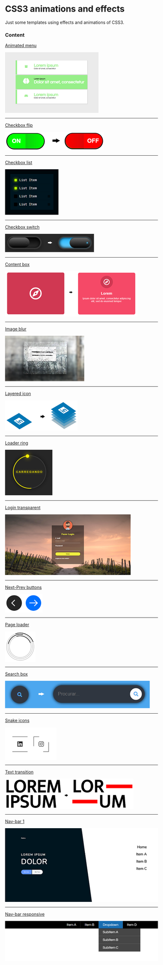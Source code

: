 # CSS3 animations and effects
Just some templates using effects and animations of CSS3.



### Content

[Animated menu](https://github.com/EduardoRotundaro/css-effects/tree/master/src/animated-menu)

![](https://github.com/EduardoRotundaro/css-effects/blob/master/docs/images/animated_menu.png)

---

[Checkbox flip](https://github.com/EduardoRotundaro/css-effects/tree/master/src/checkbox-flip)

![](https://github.com/EduardoRotundaro/css-effects/blob/master/docs/images/checkbox_flip.png)

---

[Checkbox list](https://github.com/EduardoRotundaro/css-effects/tree/master/src/checkbox-list)

![](https://github.com/EduardoRotundaro/css-effects/blob/master/docs/images/checkbox_list.png)

---

[Checkbox switch](https://github.com/EduardoRotundaro/css-effects/tree/master/src/checkbox-switch)

![](https://github.com/EduardoRotundaro/css-effects/blob/master/docs/images/checkbox_switch.png)

---

[Content box](https://github.com/EduardoRotundaro/css-effects/tree/master/src/content-box)

![](https://github.com/EduardoRotundaro/css-effects/blob/master/docs/images/content_box.png)

---

[Image blur](https://github.com/EduardoRotundaro/css-effects/tree/master/src/image-blur)

![](https://github.com/EduardoRotundaro/css-effects/blob/master/docs/images/image_blur.png)

---

[Layered icon](https://github.com/EduardoRotundaro/css-effects/tree/master/src/layered-icon)

![](https://github.com/EduardoRotundaro/css-effects/blob/master/docs/images/layered_icon.png)

---

[Loader ring](https://github.com/EduardoRotundaro/css-effects/tree/master/src/loader-ring)

![](https://github.com/EduardoRotundaro/css-effects/blob/master/docs/images/loader_ring.png)

---

[Login transparent](https://github.com/EduardoRotundaro/css-effects/tree/master/src/login-transparent)

![](https://github.com/EduardoRotundaro/css-effects/blob/master/docs/images/login_transparent.png)

---

[Next-Prev buttons](https://github.com/EduardoRotundaro/css-effects/tree/master/src/next-prev-button)

![](https://github.com/EduardoRotundaro/css-effects/blob/master/docs/images/nxt_prev_buttons.png)

---

[Page loader](https://github.com/EduardoRotundaro/css-effects/tree/master/src/page-loader)

![](https://github.com/EduardoRotundaro/css-effects/blob/master/docs/images/page_loader.png)

---

[Search box](https://github.com/EduardoRotundaro/css-effects/tree/master/src/search-box)

![](https://github.com/EduardoRotundaro/css-effects/blob/master/docs/images/search_box.png)

---

[Snake icons](https://github.com/EduardoRotundaro/css-effects/tree/master/src/snake)

![](https://github.com/EduardoRotundaro/css-effects/blob/master/docs/images/snake.png)

---

[Text transition](https://github.com/EduardoRotundaro/css-effects/tree/master/src/text-transition)

![](https://github.com/EduardoRotundaro/css-effects/blob/master/docs/images/text_transition.png)

---

[Nav-bar 1](https://github.com/EduardoRotundaro/css-effects/tree/master/src/navigation-bar-1)

![](https://github.com/EduardoRotundaro/css-effects/blob/master/docs/images/nav_bar_1.png)

---

[Nav-bar responsive](https://github.com/EduardoRotundaro/css-effects/tree/master/src/navigation-bar-responsive)

![](https://github.com/EduardoRotundaro/css-effects/blob/master/docs/images/nav_bar_responsive.png)